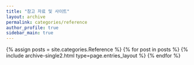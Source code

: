 ```yaml
---
title: "참고 자료 및 사이트"
layout: archive
permalink: categories/reference
author_profile: true
sidebar_main: true
---
```



{% assign posts = site.categories.Reference %}
{% for post in posts %} {% include archive-single2.html type=page.entries_layout %} {% endfor %}
